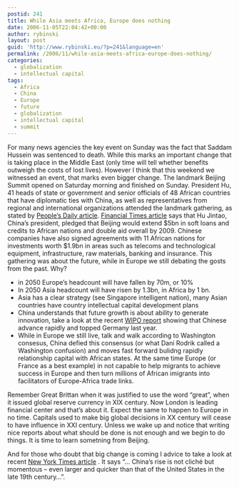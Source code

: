 ```yaml
---
postid: 241
title: While Asia meets Africa, Europe does nothing
date: 2006-11-05T22:04:42+00:00
author: rybinski
layout: post
guid: 'http://www.rybinski.eu/?p=241&language=en'
permalink: /2006/11/while-asia-meets-africa-europe-does-nothing/
categories:
  - globalization
  - intellectual capital
tags:
  - Africa
  - China
  - Europe
  - future
  - globalization
  - intellectual capital
  - summit
---
```

For many news agencies the key event on Sunday was the fact that Saddam Hussein was sentenced to death. While this marks an important change that is taking place in the Middle East (only time will tell whether benefits outweigh the costs of lost lives). However I think that this weekend we witnessed an event, that marks even bigger change. The landmark Beijing Summit opened on Saturday morning and finished on Sunday. President Hu, 41 heads of state or government and senior officials of 48 African countries that have diplomatic ties with China, as well as representatives from regional and international organizations attended the landmark gathering, as stated by [People’s Daily article](http://english.people.com.cn/200611/05/eng20061105_318513.html). [Financial Times article](http://www.ft.com/cms/s/87c3e430-6cf1-11db-9a4d-0000779e2340.html) says that Hu Jintao, China’s president, pledged that Beijing would extend $5bn in soft loans and credits to African nations and double aid overall by 2009. Chinese companies have also signed agreements with 11 African nations for investments worth $1.9bn in areas such as telecoms and technological equipment, infrastructure, raw materials, banking and insurance. This gathering was about the future, while in Europe we still debating the gosts from the past. Why? 

<!--more-->

  * in 2050 Europe’s headcount will have fallen by 70m, or 10%
  * In 2050 Asia headcount will have risen by 1.3bn, in Africa by 1 bn.
  * Asia has a clear strategy (see Singapore intelligent nation), many Asian countries have country intellectual capital development plans 
  * China understands that future growth is about ability to generate innovation, take a look at the recent [WIPO report](http://rybinski.eu/?p=185&amp;amp;language=en) showing that Chinese advance rapidly and topped Germany last year.
  * While in Europe we still live, talk and walk according to Washington consesus, China defied this consensus (or what Dani Rodrik called a Washington confusion) and moves fast forward bulidng rapidly relationship capital with African states. At the same time Europe (or France as a best example) in not capable to help migrants to achieve success in Europe and then turn millions of African imigrants into facilitators of Europe-Africa trade links. 

Remember Great Brittan when it was justified to use the word “great”, when it issued global reserve currency in XIX century. Now London is leading financial center and that’s about it. Expect the same to happen to Europe in no time. Capitals used to make big global decisions in XX century will cease to have influence in XXI century. Unless we wake up and notice that writing nice reports about what should be done is not enough and we begin to do things. It is time to learn sometning from Beijing. 

And for those who doubt that big change is coming I advice to take a look at recent [New York Times article](http://www.nytimes.com/2006/11/05/business/yourmoney/05shelf.html?ref=business) . It says “… China’s rise is not cliché but momentous – even larger and quicker than that of the United States in the late 19th century…”.
